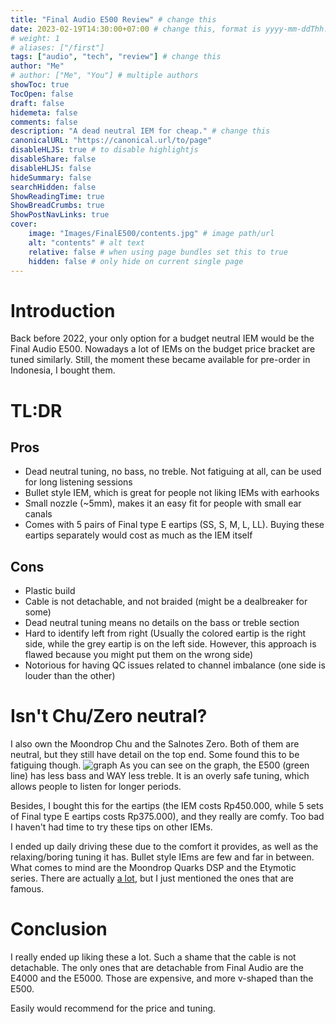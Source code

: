 ```yaml
---
title: "Final Audio E500 Review" # change this
date: 2023-02-19T14:30:00+07:00 # change this, format is yyyy-mm-ddThh:mm:ssZhh:hh
# weight: 1
# aliases: ["/first"]
tags: ["audio", "tech", "review"] # change this
author: "Me"
# author: ["Me", "You"] # multiple authors
showToc: true
TocOpen: false
draft: false
hidemeta: false
comments: false
description: "A dead neutral IEM for cheap." # change this
canonicalURL: "https://canonical.url/to/page"
disableHLJS: true # to disable highlightjs
disableShare: false
disableHLJS: false
hideSummary: false
searchHidden: false
ShowReadingTime: true
ShowBreadCrumbs: true
ShowPostNavLinks: true
cover:
    image: "Images/FinalE500/contents.jpg" # image path/url
    alt: "contents" # alt text
    relative: false # when using page bundles set this to true
    hidden: false # only hide on current single page
---
```


# Introduction
Back before 2022, your only option for a budget neutral IEM would be the Final Audio E500. Nowadays a lot of IEMs on the budget price bracket are tuned similarly. Still, the moment these became available for pre-order in Indonesia, I bought them.

# TL:DR

## Pros
- Dead neutral tuning, no bass, no treble. Not fatiguing at all, can be used for long listening sessions
- Bullet style IEM, which is great for people not liking IEMs with earhooks
- Small nozzle (~5mm), makes it an easy fit for people with small ear canals
- Comes with 5 pairs of Final type E eartips (SS, S, M, L, LL). Buying these eartips separately would cost as much as the IEM itself

## Cons
- Plastic build
- Cable is not detachable, and not braided (might be a dealbreaker for some)
- Dead neutral tuning means no details on the bass or treble section
- Hard to identify left from right (Usually the colored eartip is the right side, while the grey eartip is on the left side. However, this approach is flawed because you might put them on the wrong side)
- Notorious for having QC issues related to channel imbalance (one side is louder than the other)

# Isn't Chu/Zero neutral?
I also own the Moondrop Chu and the Salnotes Zero. Both of them are neutral, but they still have detail on the top end. Some found this to be fatiguing though.
![graph](/Images/FinalE500/graph.png#center)
As you can see on the graph, the E500 (green line) has less bass and WAY less treble. It is an overly safe tuning, which allows people to listen for longer periods.

Besides, I bought this for the eartips (the IEM costs Rp450.000, while 5 sets of Final type E eartips costs Rp375.000), and they really are comfy. Too bad I haven't had time to try these tips on other IEMs.

I ended up daily driving these due to the comfort it provides, as well as the relaxing/boring tuning it has. Bullet style IEms are few and far in between. What comes to mind are the Moondrop Quarks DSP and the Etymotic series. There are actually [a lot](https://www.head-fi.org/threads/the-bullet-cable-down-iem-database-140-update.964041/), but I just mentioned the ones that are famous.

# Conclusion
I really ended up liking these a lot. Such a shame that the cable is not detachable. The only ones that are detachable from Final Audio are the E4000 and the E5000. Those are expensive, and more v-shaped than the E500.

Easily would recommend for the price and tuning.